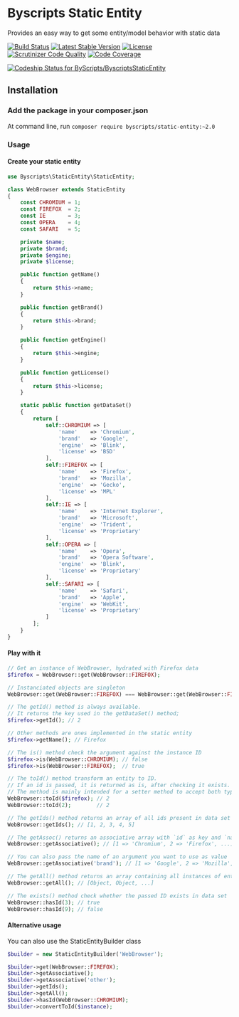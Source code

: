 # Byscripts Static Entity

Provides an easy way to get some entity/model behavior with static data

[![Build Status](https://travis-ci.org/ByScripts/static-entity.svg?branch=master)](https://travis-ci.org/ByScripts/static-entity) [![Latest Stable Version](https://poser.pugx.org/byscripts/static-entity/v/stable.png)](https://packagist.org/packages/byscripts/static-entity) [![License](https://poser.pugx.org/byscripts/static-entity/license.png)](https://packagist.org/packages/byscripts/static-entity) [![Scrutinizer Code Quality](https://scrutinizer-ci.com/g/ByScripts/ByscriptsStaticEntity/badges/quality-score.png?s=7f14b935e4a281cbaea56eeacdb5dbe8bf37bc75)](https://scrutinizer-ci.com/g/ByScripts/ByscriptsStaticEntity/) [![Code Coverage](https://scrutinizer-ci.com/g/ByScripts/ByscriptsStaticEntity/badges/coverage.png?s=d6250c0ecf468198873e667d009fe35aa80f9558)](https://scrutinizer-ci.com/g/ByScripts/ByscriptsStaticEntity/)

[![Codeship Status for ByScripts/ByscriptsStaticEntity](https://codeship.com/projects/9ec69660-346a-0133-a68d-56c8db4126b8/status?branch=master)](https://codeship.com/projects/100498)

## Installation

### Add the package in your composer.json

At command line, run `composer require byscripts/static-entity:~2.0`

### Usage

#### Create your static entity

```php
use Byscripts\StaticEntity\StaticEntity;

class WebBrowser extends StaticEntity
{
    const CHROMIUM = 1;
    const FIREFOX  = 2;
    const IE       = 3;
    const OPERA    = 4;
    const SAFARI   = 5;

    private $name;
    private $brand;
    private $engine;
    private $license;

    public function getName()
    {
        return $this->name;
    }

    public function getBrand()
    {
        return $this->brand;
    }

    public function getEngine()
    {
        return $this->engine;
    }

    public function getLicense()
    {
        return $this->license;
    }

    static public function getDataSet()
    {
        return [
            self::CHROMIUM => [
                'name'    => 'Chromium',
                'brand'   => 'Google',
                'engine'  => 'Blink',
                'license' => 'BSD'
            ],
            self::FIREFOX => [
                'name'    => 'Firefox',
                'brand'   => 'Mozilla',
                'engine'  => 'Gecko',
                'license' => 'MPL'
            ],
            self::IE => [
                'name'    => 'Internet Explorer',
                'brand'   => 'Microsoft',
                'engine'  => 'Trident',
                'license' => 'Proprietary'
            ],
            self::OPERA => [
                'name'    => 'Opera',
                'brand'   => 'Opera Software',
                'engine'  => 'Blink',
                'license' => 'Proprietary'
            ],
            self::SAFARI => [
                'name'    => 'Safari',
                'brand'   => 'Apple',
                'engine'  => 'WebKit',
                'license' => 'Proprietary'
            ]
        ];
    }
}
```

#### Play with it

```php
// Get an instance of WebBrowser, hydrated with Firefox data
$firefox = WebBrowser::get(WebBrowser::FIREFOX);

// Instanciated objects are singleton
WebBrowser::get(WebBrowser::FIREFOX) === WebBrowser::get(WebBrowser::FIREFOX); // true

// The getId() method is always available.
// It returns the key used in the getDataSet() method;
$firefox->getId(); // 2

// Other methods are ones implemented in the static entity
$firefox->getName(); // Firefox

// The is() method check the argument against the instance ID
$firefox->is(WebBrowser::CHROMIUM); // false
$firefox->is(WebBrowser::FIREFOX);  // true

// The toId() method transform an entity to ID.
// If an id is passed, it is returned as is, after checking it exists.
// The method is mainly intended for a setter method to accept both type.
WebBrowser::toId($firefox); // 2
WebBrowser::toId(2);        // 2

// The getIds() method returns an array of all ids present in data set
WebBrowser::getIds(); // [1, 2, 3, 4, 5]

// The getAssoc() returns an associative array with `id` as key and `name` as value
WebBrowser::getAssociative(); // [1 => 'Chromium', 2 => 'Firefox', ...]

// You can also pass the name of an argument you want to use as value
WebBrowser::getAssociative('brand'); // [1 => 'Google', 2 => 'Mozilla', 3 => 'Microsoft', ...]

// The getAll() method returns an array containing all instances of entities
WebBrowser::getAll(); // [Object, Object, ...]

// The exists() method check whether the passed ID exists in data set
WebBrowser::hasId(3); // true
WebBrowser::hasId(9); // false
```

#### Alternative usage

You can also use the StaticEntityBuilder class

```php
$builder = new StaticEntityBuilder('WebBrowser');

$builder->get(WebBrowser::FIREFOX);
$builder->getAssociative();
$builder->getAssociative('other');
$builder->getIds();
$builder->getAll();
$builder->hasId(WebBrowser::CHROMIUM);
$builder->convertToId($instance);
```
